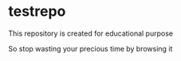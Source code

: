 # testrepo

This repository is created for educational purpose

So stop wasting your precious time by browsing it
